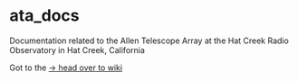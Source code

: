 # ata_docs
Documentation related to the Allen Telescope Array at the Hat Creek Radio Observatory in Hat Creek, California

Got to the [-> head over to wiki](https://github.com/SETIatHCRO/ata_docs/wiki)
